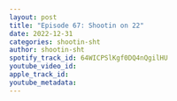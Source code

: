 ```yaml
---
layout: post
title: "Episode 67: Shootin on 22"
date: 2022-12-31
categories: shootin-sht
author: shootin-sht
spotify_track_id: 64WICPSlKgf0DQ4nQgilHU
youtube_video_id: 
apple_track_id: 
youtube_metadata: 
---
```

